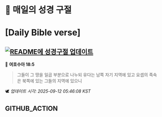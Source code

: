 # 🙏 매일의 성경 구절
# [Daily Bible verse]
## [![README에 성경구절 업데이트](https://github.com/DONGSUKA/first_test/actions/workflows/update-readme-bible.yml/badge.svg)](https://github.com/DONGSUKA/first_test/actions/workflows/update-readme-bible.yml)
<!-- START_BIBLE_VERSE -->
📖 **여호수아 18:5**
> 그들이 그 땅을 일곱 부분으로 나누되 유다는 남쪽 자기 지역에 있고 요셉의 족속은 북쪽에 있는 그들의 지역에 있으니

🕊️ _업데이트 시각: 2025-09-12 05:46:08 KST_
  <!-- END_BIBLE_VERSE -->
## GITHUB_ACTION
